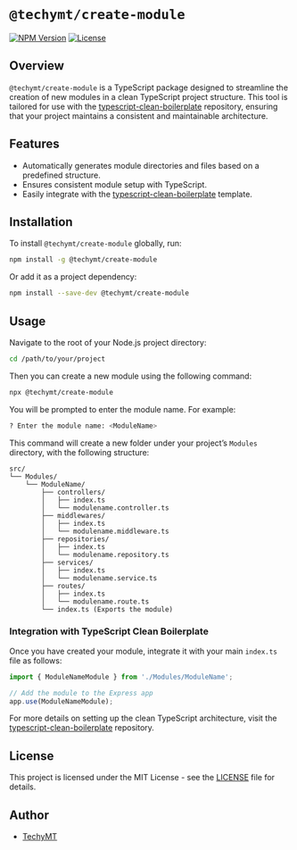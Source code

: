 # `@techymt/create-module`

[![NPM Version](https://img.shields.io/npm/v/@techymt/create-module.svg)](https://www.npmjs.com/package/@techymt/create-module)
[![License](https://img.shields.io/npm/l/@techymt/create-module.svg)](https://www.npmjs.com/package/@techymt/create-module)

## Overview

`@techymt/create-module` is a TypeScript package designed to streamline the creation of new modules in a clean TypeScript project structure. This tool is tailored for use with the [typescript-clean-boilerplate](https://github.com/TechyMT/typescript_clean_template) repository, ensuring that your project maintains a consistent and maintainable architecture.

## Features

- Automatically generates module directories and files based on a predefined structure.
- Ensures consistent module setup with TypeScript.
- Easily integrate with the [typescript-clean-boilerplate](https://github.com/TechyMT/typescript_clean_template) template.

## Installation

To install `@techymt/create-module` globally, run:

```bash
npm install -g @techymt/create-module
```

Or add it as a project dependency:

```bash
npm install --save-dev @techymt/create-module
```

## Usage

Navigate to the root of your Node.js project directory:
```bash
cd /path/to/your/project
```

Then you can create a new module using the following command:

```bash
npx @techymt/create-module
```
You will be prompted to enter the module name. For example:

```bash
? Enter the module name: <ModuleName>
```

This command will create a new folder under your project’s `Modules` directory, with the following structure:

```
src/
└── Modules/
    └── ModuleName/
        ├── controllers/
        │   ├── index.ts
        │   └── modulename.controller.ts
        ├── middlewares/
        │   ├── index.ts
        │   └── modulename.middleware.ts
        ├── repositories/
        │   ├── index.ts
        │   └── modulename.repository.ts
        ├── services/
        │   ├── index.ts
        │   └── modulename.service.ts
        ├── routes/
        │   ├── index.ts
        │   └── modulename.route.ts
        └── index.ts (Exports the module)
```

### Integration with TypeScript Clean Boilerplate

Once you have created your module, integrate it with your main `index.ts` file as follows:

```ts
import { ModuleNameModule } from './Modules/ModuleName';

// Add the module to the Express app
app.use(ModuleNameModule);
```

For more details on setting up the clean TypeScript architecture, visit the [typescript-clean-boilerplate](https://github.com/TechyMT/typescript_clean_template) repository.


## License

This project is licensed under the MIT License - see the [LICENSE](LICENSE) file for details.

## Author

- [TechyMT](https://github.com/techymt)
